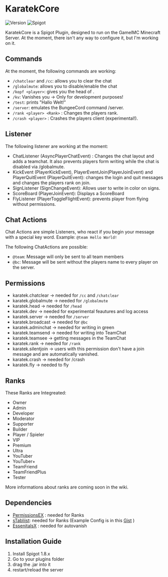 # KaratekCore

![Version](https://img.shields.io/github/release-pre/KaratekHD/KaratekCore.svg?style=flat-square)
![Spigot](https://img.shields.io/badge/Plugin-Spigot-yellow.svg?style=flat-square)

KaratekCore is a Spigot Plugin, designed to run on the GamelMC Minecraft Server.
At the moment, there isn't any way to configure it, but I'm working on it.

## Commands
At the moment, the following commands are working:
* `/chatclear` and `/cc`: allows you to clear the chat
* `/globalmute`: allows you to disable/enable the chat
* `/kopf <player>`: gives you the head of <player>.
* `/kv`: Vanishes you -> Only for development purposes!
* `/test`: prints "Hallo Welt!"
* `/server`: emulates the BungeeCord command /server.
* `/rank <player> <Rank>` : Changes the players rank.
* `/crash <player>` : Crashes the players client (experimental!).

## Listener
The following listener are working at the moment:
* ChatListener (AsyncPlayerChatEvent) : Changes the chat layout and adds a teamchat. It also prevents  players form writing while the chat is disabled via /globalmute.
* KickEvent (PlayerKickEvent), PlayerEventJoin(PlayerJoinEvent) and PlayerQuitEvent (PlayerQuitEvent): changes the login and quit messages and changes the players rank on join.
* SignListener (SignChangeEvent): Allows user to write in color on signs.
* ScoreBoard (PlayerJoinEvent): Displays a ScoreBoard
* FlyListener (PlayerToggleFlightEvent): prevents player from flying without permissions.

## Chat Actions
Chat Actions are simple Listeners, who react if you begin your message with a special key word. Example:
`@team Hello World!`

The following ChatActions are possible:
* `@team`: Message will only be sent to all team members
* `@bc`: Message will be sent without the players name to every player on the server.

## Permissions
* karatek.chatclear -> needed for `/cc` and `/chatclear`
* karatek.globalmute -> needed for `/globalmute`
* karatek.head -> needed for `/head`
* karatek.dev -> needed for experimental feautures and log access
* karatek.server -> needed for `/server`
* karatek.broadcast -> needed for `@bc`
* karatek.adminchat -> needed for writing in green
* karatek.teamsend -> needed for writing into TeamChat
* karatek.teamsee -> getting messages in the TeamChat
* karatek.rank -> needed for `/rank`
* karatek.silentjoin -> users with this permission don't have a join message and are automatically vanished.
* karatek.crash -> needed for /crash
* karatek.fly -> needed to fly

## Ranks
These Ranks are Integreated:
* Owner
* Admin
* Developer
* Moderator
* Supporter
* Builder
* Player / Spieler
* VIP
* Premium
* Ultra
* YouTuber
* YouTuber+
* TeamFriend
* TeamFriendPlus
* Tester

More informations about ranks are coming soon in the wiki.

## Dependencies
* [PermissionsEX](https://github.com/PEXPlugins/PermissionsEx/) : needed for Ranks
* [sTabliist](https://github.com/DevJul1an/sTablist): needed for Ranks (Example Config is in this [Gist](https://gist.github.com/KaratekHD/65ae1c9e6ed668e3ea4a66ce21a78a09) )
* [EssenitalsX](https://github.com/EssentialsX/Essentials) : needed for autovanish

## Installation Guide
1. Install Spigot 1.8.x
2. Go to your plugins folder
3. drag the .jar into it
4. restart/reload the server
